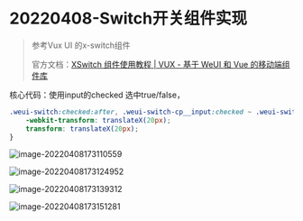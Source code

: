 # 20220408-Switch开关组件实现

> 参考Vux UI 的x-switch组件
>
> 官方文档：[XSwitch 组件使用教程 | VUX - 基于 WeUI 和 Vue 的移动端组件库](https://doc.vux.li/zh-CN/components/x-switch.html)

核心代码：使用input的checked 选中true/false，

```css
.weui-switch:checked:after, .weui-switch-cp__input:checked ~ .weui-switch-cp__box:after {
    -webkit-transform: translateX(20px);
    transform: translateX(20px);
}
```

![image-20220408173110559](https://s2.loli.net/2022/04/08/hE9eQvZKyzfHalW.png)

![image-20220408173124952](https://s2.loli.net/2022/04/08/36M1vxOVipmHAU7.png)

![image-20220408173139312](https://s2.loli.net/2022/04/08/wNrFz8VjGevbAam.png)

![image-20220408173151281](https://s2.loli.net/2022/04/08/w1BlpGNboFHYehd.png)